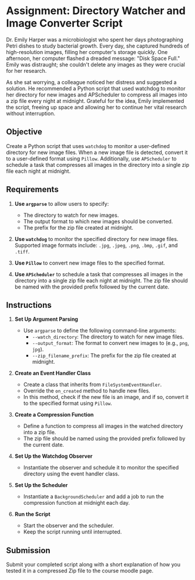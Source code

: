 # Assignment: Directory Watcher and Image Converter Script

Dr. Emily Harper was a microbiologist who spent her days photographing Petri dishes to study bacterial growth. Every day, she captured hundreds of high-resolution images, filling her computer's storage quickly. One afternoon, her computer flashed a dreaded message: "Disk Space Full." Emily was distraught; she couldn't delete any images as they were crucial for her research.

As she sat worrying, a colleague noticed her distress and suggested a solution. He recommended a Python script that used watchdog to monitor her directory for new images and APScheduler to compress all images into a zip file every night at midnight. Grateful for the idea, Emily implemented the script, freeing up space and allowing her to continue her vital research without interruption.


## Objective
Create a Python script that uses `watchdog` to monitor a user-defined directory for new image files. When a new image file is detected, convert it to a user-defined format using `Pillow`. Additionally, use `APScheduler` to schedule a task that compresses all images in the directory into a single zip file each night at midnight.

## Requirements
1. **Use `argparse`** to allow users to specify:
    - The directory to watch for new images.
    - The output format to which new images should be converted.
    - The prefix for the zip file created at midnight.

2. **Use `watchdog`** to monitor the specified directory for new image files. Supported image formats include: `.jpg`, `.jpeg`, `.png`, `.bmp`, `.gif`, and `.tiff`.

3. **Use `Pillow`** to convert new image files to the specified format.

4. **Use `APScheduler`** to schedule a task that compresses all images in the directory into a single zip file each night at midnight. The zip file should be named with the provided prefix followed by the current date.

## Instructions
1. **Set Up Argument Parsing**
    - Use `argparse` to define the following command-line arguments:
        - `--watch_directory`: The directory to watch for new image files.
        - `--output_format`: The format to convert new images to (e.g., `png`, `jpg`).
        - `--zip_filename_prefix`: The prefix for the zip file created at midnight.

2. **Create an Event Handler Class**
    - Create a class that inherits from `FileSystemEventHandler`.
    - Override the `on_created` method to handle new files.
    - In this method, check if the new file is an image, and if so, convert it to the specified format using `Pillow`.

3. **Create a Compression Function**
    - Define a function to compress all images in the watched directory into a zip file.
    - The zip file should be named using the provided prefix followed by the current date.

4. **Set Up the Watchdog Observer**
    - Instantiate the observer and schedule it to monitor the specified directory using the event handler class.

5. **Set Up the Scheduler**
    - Instantiate a `BackgroundScheduler` and add a job to run the compression function at midnight each day.

6. **Run the Script**
    - Start the observer and the scheduler.
    - Keep the script running until interrupted.

## Submission
Submit your completed script along with a short explanation of how you tested it in a compressed Zip file to the course moodle page.
